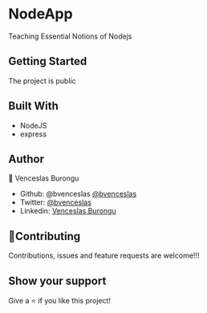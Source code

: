 # NodeApp

Teaching Essential Notions of Nodejs

## Getting Started

The project is public

## Built With

- NodeJS
- express
 
## Author

👤 Venceslas Burongu

- Github: @bvenceslas [@bvenceslas](https://github.com/bvenceslas)
- Twitter: [@bvenceslas](https://twitter.com/bvenceslas)
- Linkedin: [Venceslas Burongu](https://www.linkedin.com/in/venceslas-burongu-8271b519a/)

## 🤝Contributing

Contributions, issues and feature requests are welcome!!!

## Show your support

Give a ⭐️ if you like this project!

